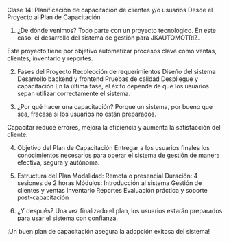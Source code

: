 Clase 14: Planificación de capacitación de clientes y/o usuarios
Desde el Proyecto al Plan de Capacitación
1. ¿De dónde venimos?
Todo parte con un proyecto tecnológico. En este caso: el desarrollo del sistema de gestión para JKAUTOMOTRIZ.

Este proyecto tiene por objetivo automatizar procesos clave como ventas, clientes, inventario y reportes.

2. Fases del Proyecto
Recolección de requerimientos
Diseño del sistema
Desarrollo backend y frontend
Pruebas de calidad
Despliegue y capacitación
En la última fase, el éxito depende de que los usuarios sepan utilizar correctamente el sistema.

3. ¿Por qué hacer una capacitación?
Porque un sistema, por bueno que sea, fracasa si los usuarios no están preparados.

Capacitar reduce errores, mejora la eficiencia y aumenta la satisfacción del cliente.

4. Objetivo del Plan de Capacitación
Entregar a los usuarios finales los conocimientos necesarios para operar el sistema de gestión de manera efectiva, segura y autónoma.

5. Estructura del Plan
Modalidad: Remota o presencial
Duración: 4 sesiones de 2 horas
Módulos:
Introducción al sistema
Gestión de clientes y ventas
Inventario
Reportes
Evaluación práctica y soporte post-capacitación
6. ¿Y después?
Una vez finalizado el plan, los usuarios estarán preparados para usar el sistema con confianza.

¡Un buen plan de capacitación asegura la adopción exitosa del sistema!